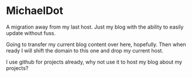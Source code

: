 # MichaelDot


A migration away from my last host. Just my blog with the ability to easily update without fuss. 

Going to transfer my current blog content over here, hopefully. Then when ready I will shift the domain to this one and drop my current host.

I use github for projects already, why not use it to host my blog about my projects?
